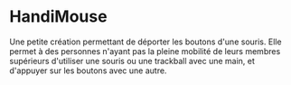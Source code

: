 # HandiMouse
 Une petite création permettant de déporter les boutons d'une souris. Elle permet à des personnes n'ayant pas la pleine mobilité de leurs membres supérieurs d'utiliser une souris ou une trackball avec une main, et d'appuyer sur les boutons avec une autre.
